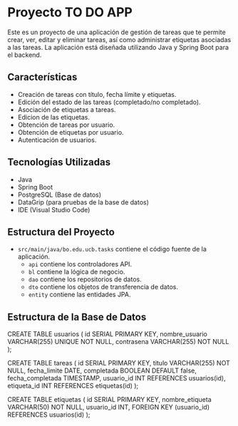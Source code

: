 # Proyecto TO DO APP

Este es un proyecto de una aplicación de gestión de tareas que te permite crear, ver, editar y eliminar tareas, así como administrar etiquetas asociadas a las tareas. La aplicación está diseñada utilizando Java y Spring Boot para el backend.

## Características

- Creación de tareas con título, fecha límite y etiquetas.
- Edición del estado de las tareas (completado/no completado).
- Asociación de etiquetas a tareas.
- Edicion de las etiquetas.
- Obtención de tareas por usuario.
- Obtención de etiquetas por usuario.
- Autenticación de usuarios.

## Tecnologías Utilizadas

- Java
- Spring Boot
- PostgreSQL (Base de datos)
- DataGrip (para pruebas de la base de datos)
- IDE (Visual Studio Code)

## Estructura del Proyecto

- `src/main/java/bo.edu.ucb.tasks` contiene el código fuente de la aplicación.
  - `api` contiene los controladores API.
  - `bl` contiene la lógica de negocio.
  - `dao` contiene los repositorios de datos.
  - `dto` contiene los objetos de transferencia de datos.
  - `entity` contiene las entidades JPA.

## Estructura de la Base de Datos

CREATE TABLE usuarios (
    id SERIAL PRIMARY KEY,
    nombre_usuario VARCHAR(255) UNIQUE NOT NULL,
    contrasena VARCHAR(255) NOT NULL
);

CREATE TABLE tareas (
    id SERIAL PRIMARY KEY,
    titulo VARCHAR(255) NOT NULL,
    fecha_limite DATE,
    completada BOOLEAN DEFAULT false,
    fecha_completada TIMESTAMP,
    usuario_id INT REFERENCES usuarios(id),
    etiqueta_id INT REFERENCES etiquetas(id)
);

CREATE TABLE etiquetas (
    id SERIAL PRIMARY KEY,
    nombre_etiqueta VARCHAR(50) NOT NULL,
    usuario_id INT,
    FOREIGN KEY (usuario_id) REFERENCES usuarios(id)
);